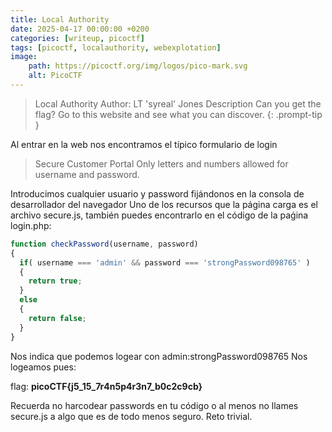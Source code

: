```yaml
---
title: Local Authority
date: 2025-04-17 00:00:00 +0200
categories: [writeup, picoctf]
tags: [picoctf, localauthority, webexplotation]     
image:
    path: https://picoctf.org/img/logos/pico-mark.svg
    alt: PicoCTF
---
```

> Local Authority
Author: LT 'syreal' Jones
Description
Can you get the flag? Go to this website and see what you can discover.
{: .prompt-tip }

Al entrar en la web nos encontramos el típico formulario de login 

>Secure Customer Portal
Only letters and numbers allowed for username and password.

Introducimos cualquier usuario y password fijándonos en la consola de desarrollador del navegador
Uno de los recursos que la página carga es el archivo secure.js, también puedes encontrarlo en el código de la paǵina login.php:

``` javascript
function checkPassword(username, password)
{
  if( username === 'admin' && password === 'strongPassword098765' )
  {
    return true;
  }
  else
  {
    return false;
  }
}
```
Nos indica que podemos logear con admin:strongPassword098765
Nos logeamos pues:

flag: **picoCTF{j5_15_7r4n5p4r3n7_b0c2c9cb}**

Recuerda no harcodear passwords en tu código o al menos no llames secure.js a algo que es de todo menos seguro. Reto trivial.